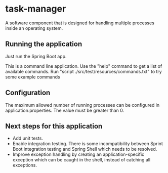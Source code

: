 # task-manager
A software component that is designed for handling multiple processes inside an operating system.

## Running the application
Just run the Spring Boot app.

This is a command line application.
Use the "help" command to get a list of available commands.
Run "script ./src/test/resources/commands.txt" to try some example commands

## Configuration
The maximum allowed number of running processes can be configured in application.properties.
The value must be greater than 0.

## Next steps for this application
- Add unit tests.
- Enable integration testing.  There is some incompatibility between Sprint Boot integration testing and Spring Shell which needs to be resolved.
- Improve exception handling by creating an application-specific exception which can be caught in the shell, instead of catching all exceptions.

